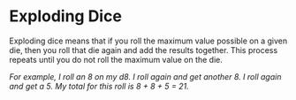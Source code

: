 # Exploding Dice

Exploding dice means that if you roll the maximum value possible on a given die, then you roll that die again and add the results together. This process repeats until you do not roll the maximum value on the die.

*For example, I roll an 8 on my d8. I roll again and get another 8. I roll again and get a 5. My total for this roll is 8 + 8 + 5 = 21.*

